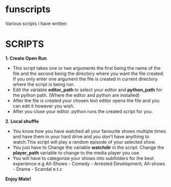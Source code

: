 # funscripts
Various scripts I have written

# SCRIPTS
**1. Create Open Run**
- This script takes one or two arguments the first being the name of the file and the second being the directory where you want the file created. If you only enter one argument the file is created in current directory where the script is being run.
- Edit the variable **editor_path** to select your editor and **python_path** for the python path. (Where the editor and python are installed) 
- After the file is created your chosen text editor opens the file and you can edit it however you wish.
- After you close your editor. python runs the created script for you.

**2. Local shuffle**
- You know how you have watched all your favourite shows multiple times and have them in your hard drive and you don't have anything to watch.This script will play a random episode of your selected show.
- You just have to Change the variable **watchdir** in the script. Change the **player_path** variable to change to the media player you use.
- You will have to categorize your shows into subfolders for the best experience e.g All-Shows - Comedy - Arrested Development, All-shows - Drama - Scandal e.t.c

**Enjoy Mate!**
